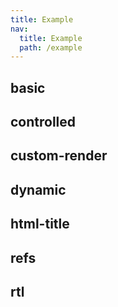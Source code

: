 ```yaml
---
title: Example
nav:
  title: Example
  path: /example
---
```


## basic

<code src="./demo/basic.tsx"></code>

## controlled

<code src="./demo/controlled.tsx"></code>

## custom-render

<code src="./demo/custom-render.tsx"></code>

## dynamic

<code src="./demo/dynamic.tsx"></code>

## html-title

<code src="./demo/html-title.tsx"></code>

## refs

<code src="./demo/refs.tsx"></code>

## rtl

<code src="./demo/rtl.tsx"></code>
